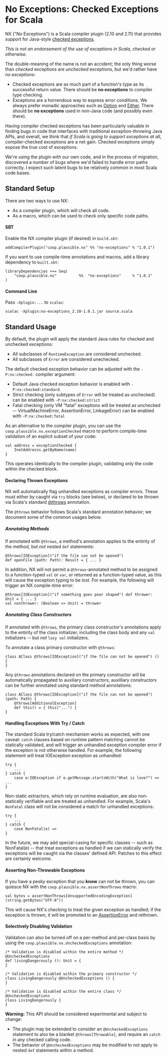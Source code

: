 No Exceptions: Checked Exceptions for Scala
==============

NX ("No Exceptions") is a Scala compiler plugin (2.10 and 2.11) that provides support for Java-style [checked exceptions](http://en.wikipedia.org/wiki/Exception_handling#Checked_exceptions).

_This is not an endorsement of the use of exceptions in Scala, checked or otherwise._

The double-meaning of the name is not an accident; the only thing worse than _checked_ exceptions are _unchecked_ exceptions, but we'd rather have _no exceptions_:

- Checked exceptions are as much part of a function's type as its successful return value. There should be **no exceptions** to compiler type checking.
- Exceptions are a horrendous way to express error conditions. We always prefer monadic approaches such as [Option](http://www.scala-lang.org/api/2.10.3/index.html#scala.Option) and [Either](http://www.scala-lang.org/api/2.10.3/index.html#scala.util.Either). There should be **no exceptions** used in non-Java code (and possibly even there).

Having compiler checked exceptions has been particularly valuable in finding bugs in code that interfaces with traditional exception-throwing Java APIs, and overall, we think that _if Scala is going to support exceptions at all_, compiler-checked exceptions are a net gain. Checked exceptions simply expose the true cost of exceptions.

We're using the plugin with our own code, and in the process of migration, discovered a number of bugs where we'd failed to handle error paths correctly. I expect such latent bugs to be relatively common in most Scala code bases.

Standard Setup
--------------

There are two ways to use NX:

* As a compiler plugin, which will check all code.
* As a macro, which can be used to check only specific code paths.

#### SBT

Enable the NX compiler plugin (if desired) in `build.sbt`:

	addCompilerPlugin("coop.plausible.nx" %% "no-exceptions" % "1.0.1")

If you want to use compile-time annotations and macros, add a library dependency to `built.sbt`:

	libraryDependencies ++= Seq(
		"coop.plausible.nx"          %%  "no-exceptions"     % "1.0.1"
	)

#### Command Line

Pass `-Xplugin:...` to `scalac`:

	scalac -Xplugin:no-exceptions_2.10-1.0.1.jar source.scala


Standard Usage
-----------

By default, the plugin will apply the standard Java rules for checked and unchecked exceptions:

- All subclasses of `RuntimeException` are considered unchecked.
- All subclasses of `Error` are considered unechecked.

The default checked exception behavior can be adjusted with the `-P:nx:checked:` compiler argument:

- Default Java checked exception behavior is enabled with `-P:nx:checked:standard`.
- Strict checking (only subtypes of `Error` will be treated as unchecked) can be enabled with `-P:nx:checked:strict`
- Fatal checking (only VM "fatal" exceptions will be treated as unchecked -- VirtualMachineError, AssertionError, LinkageError) can be enabled with `-P:nx:checked:fatal`

As an alternative to the compiler plugin, you can use the `coop.plausible.nx.exceptionChecked` macro to perform compile-time validation of an explicit subset of your code:

	val address = exceptionChecked {
		InetAddresss.getByName(name)
	}

This operates identically to the compiler plugin, validating only the code within the checked block.

#### Declaring Thrown Exceptions

NX will automatically flag unhandled exceptions as compiler errors. These must either by caught via `try` blocks (see below), or declared to be thrown via Scala's standard [@throws](http://www.scala-lang.org/api/2.10.3/index.html#scala.throws) annotation.

The `@throws` behavior follows Scala's standard annotation behavior; we document some of the common usages below.

##### Annotating Methods

If annotated with `@throws`, a method's annotation applies to the entirity of the method, but *not* nested `def` statements:

	@throws[IOException]("if the file can not be opened")
	def openFile (path: Path): Result = { ... }


In addition, NX will not permit a `@throws`-annotated method to be assigned to a function-typed `val` or `var`, or returned as a function-typed value, as this will cause the exception typing to be lost. For example, the following will trigger an NX compile-time error:

	@throws[IOException]("if something goes pear shaped") def thrower: Unit = { ... }
    val nonthrower: (Boolean => Unit) = thrower
	

##### Annotating Class Constructors

If annotated with `@throws`, the primary class constructor's annotations apply to the entirity of the class initializer, including the class body and any `val` initializers -- but *not* `lazy val` initializers.

To annotate a class primary constructor with `@throws`:

	class AClass @throws[IOException]("if the file can not be opened") () {
	}

Any `@throws` annotations declared on the primary constructor will be automatically propagated to auxiliary constructors; auxilliary constructors can be further annotated using standard method annotations:

	class AClass @throws[IOException]("if the file can not be opened") (path: Path) {
		@throws[AdditionalException]
		def this() = { this("...") }
	}

#### Handling Exceptions With Try / Catch

The standard Scala try/catch mechanism works as expected, with one caveat: `catch` clauses based on runtime pattern matching cannot be statically validated, and will trigger an unhandled exception compiler error if the exception is not otherwise handled. For example, the following statement will treat IOException exception as unhandled:

	try {
		...
	} catch {
		case e:IOException if e.getMessage.startsWith("What is love?") => ...
	}

Non-static extractors, which rely on runtime evaluation, are also non-statically verifiable and are treated as unhandled. For example, Scala's `NonFatal` class will
not be considered a match for unhandled exceptions:

	try {
		...
	} catch {
		case NonFatal(e) => 
	}

In the future, we may add special-casing for specific classes -- such as NonFatal(e) -- that treat exceptions as handled if we can statically verify the exceptions will be caught via the classes' defined API. Patches to this effect are certainly welcome.

#### Asserting Non-Throwable Exceptions

If you have a pesky exception that you **know** can not be thrown, you can quiesce NX with the `coop.plausible.nx.assertNonThrows` macro:

    val bytes = assertNonThrows[UnsupportedEncodingException](string.getBytes("UTF-8"))

This will cause NX's checking to treat the given exception as handled; if the exception is thrown, it will be promoted to an [AssertionError](http://docs.oracle.com/javase/7/docs/api/java/lang/AssertionError.html) and rethrown.

#### Selectively Disabling Validation

Validation can also be turned off on a per-method and per-class basis by using the `coop.plausible.nx.UncheckedExceptions` annotation:

	/* Validation is disabled within the entire method */
	@UncheckedExceptions
	def livingDangerously (): Unit = {
	}

	/* Validation is disabled within the primary constructor */
	class LivingDangerously @UncheckedExceptions () {
	}
	
	/* Validation is disabled within the entire class */
	@UncheckedExceptions
	class LivingDangerously {
	}

**Warning:** This API should be considered experimental and subject to change:

* The plugin may be extended to consider an `@UncheckedExceptions` statement to also be a blanket `@throws[Throwable]`, and require an `catch` in any checked calling code.
* The behavior of `@UncheckedExceptions` may be modified to not apply to nested `def` statements within a method.

